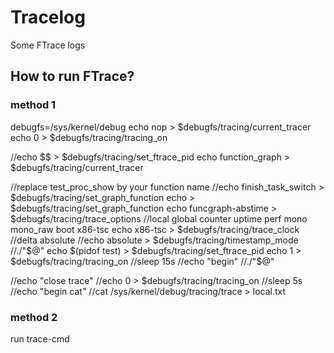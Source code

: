 # Tracelog
Some FTrace logs

## How to run FTrace?
### method 1
debugfs=/sys/kernel/debug
echo nop > $debugfs/tracing/current_tracer
echo 0 > $debugfs/tracing/tracing_on

//echo $$ > $debugfs/tracing/set_ftrace_pid
echo function_graph > $debugfs/tracing/current_tracer

//replace test_proc_show by your function name
//echo finish_task_switch > $debugfs/tracing/set_graph_function
echo > $debugfs/tracing/set_graph_function 
echo funcgraph-abstime > $debugfs/tracing/trace_options
//local global counter uptime perf mono mono_raw boot x86-tsc
echo x86-tsc > $debugfs/tracing/trace_clock
//delta absolute
//echo absolute > $debugfs/tracing/timestamp_mode
//./"$@"
echo $(pidof test) > $debugfs/tracing/set_ftrace_pid
echo 1 > $debugfs/tracing/tracing_on
//sleep 15s
//echo "begin"
//./"$@"

//echo "close trace"
//echo 0 > $debugfs/tracing/tracing_on
//sleep 5s
//echo "begin cat"
//cat /sys/kernel/debug/tracing/trace > local.txt

### method 2
run trace-cmd
